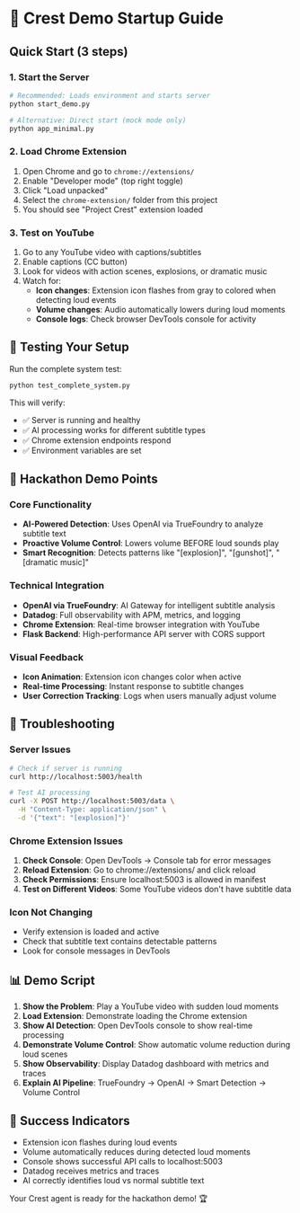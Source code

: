# 🚀 Crest Demo Startup Guide

## Quick Start (3 steps)

### 1. Start the Server
```bash
# Recommended: Loads environment and starts server
python start_demo.py

# Alternative: Direct start (mock mode only)
python app_minimal.py
```

### 2. Load Chrome Extension
1. Open Chrome and go to `chrome://extensions/`
2. Enable "Developer mode" (top right toggle)
3. Click "Load unpacked"
4. Select the `chrome-extension/` folder from this project
5. You should see "Project Crest" extension loaded

### 3. Test on YouTube
1. Go to any YouTube video with captions/subtitles
2. Enable captions (CC button)
3. Look for videos with action scenes, explosions, or dramatic music
4. Watch for:
   - **Icon changes**: Extension icon flashes from gray to colored when detecting loud events
   - **Volume changes**: Audio automatically lowers during loud moments
   - **Console logs**: Check browser DevTools console for activity

## 🧪 Testing Your Setup

Run the complete system test:
```bash
python test_complete_system.py
```

This will verify:
- ✅ Server is running and healthy
- ✅ AI processing works for different subtitle types
- ✅ Chrome extension endpoints respond
- ✅ Environment variables are set

## 🎯 Hackathon Demo Points

### Core Functionality
- **AI-Powered Detection**: Uses OpenAI via TrueFoundry to analyze subtitle text
- **Proactive Volume Control**: Lowers volume BEFORE loud sounds play
- **Smart Recognition**: Detects patterns like "[explosion]", "[gunshot]", "[dramatic music]"

### Technical Integration
- **OpenAI via TrueFoundry**: AI Gateway for intelligent subtitle analysis
- **Datadog**: Full observability with APM, metrics, and logging
- **Chrome Extension**: Real-time browser integration with YouTube
- **Flask Backend**: High-performance API server with CORS support

### Visual Feedback
- **Icon Animation**: Extension icon changes color when active
- **Real-time Processing**: Instant response to subtitle changes
- **User Correction Tracking**: Logs when users manually adjust volume

## 🔧 Troubleshooting

### Server Issues
```bash
# Check if server is running
curl http://localhost:5003/health

# Test AI processing
curl -X POST http://localhost:5003/data \
  -H "Content-Type: application/json" \
  -d '{"text": "[explosion]"}'
```

### Chrome Extension Issues
1. **Check Console**: Open DevTools → Console tab for error messages
2. **Reload Extension**: Go to chrome://extensions/ and click reload
3. **Check Permissions**: Ensure localhost:5003 is allowed in manifest
4. **Test on Different Videos**: Some YouTube videos don't have subtitle data

### Icon Not Changing
- Verify extension is loaded and active
- Check that subtitle text contains detectable patterns
- Look for console messages in DevTools

## 📊 Demo Script

1. **Show the Problem**: Play a YouTube video with sudden loud moments
2. **Load Extension**: Demonstrate loading the Chrome extension
3. **Show AI Detection**: Open DevTools console to show real-time processing
4. **Demonstrate Volume Control**: Show automatic volume reduction during loud scenes
5. **Show Observability**: Display Datadog dashboard with metrics and traces
6. **Explain AI Pipeline**: TrueFoundry → OpenAI → Smart Detection → Volume Control

## 🎉 Success Indicators

- Extension icon flashes during loud events
- Volume automatically reduces during detected loud moments
- Console shows successful API calls to localhost:5003
- Datadog receives metrics and traces
- AI correctly identifies loud vs normal subtitle text

Your Crest agent is ready for the hackathon demo! 🏆